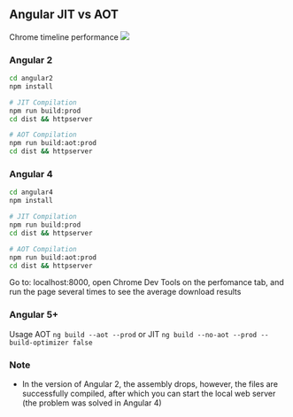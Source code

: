 ## Angular JIT vs AOT 

Chrome timeline performance
![](https://habrastorage.org/webt/ov/1y/5m/ov1y5mfimskkisme7kewdrailmy.jpeg)

### Angular 2
```bash
cd angular2
npm install

# JIT Compilation
npm run build:prod
cd dist && httpserver

# AOT Compilation
npm run build:aot:prod
cd dist && httpserver
```

### Angular 4
```bash
cd angular4
npm install

# JIT Compilation
npm run build:prod
cd dist && httpserver

# AOT Compilation
npm run build:aot:prod
cd dist && httpserver
```

Go to: localhost:8000, open Chrome Dev Tools on the perfomance tab, and run the page several times to see the average download results

### Angular 5+

Usage AOT `ng build --aot --prod` or JIT `ng build --no-aot --prod --build-optimizer false`

### Note
* In the version of Angular 2, the assembly drops, however, the files are successfully compiled, after which you can start the local web server (the problem was solved in Angular 4)
